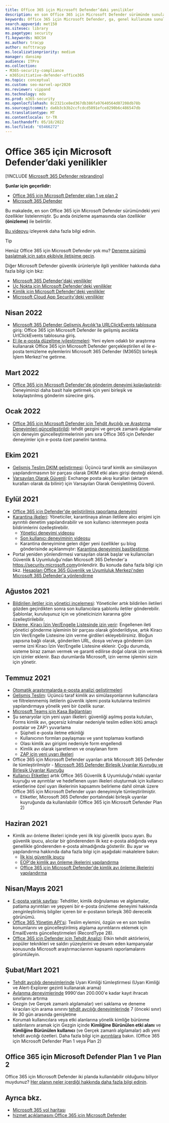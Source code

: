 ```yaml
---
title: Office 365 için Microsoft Defender’daki yenilikler
description: en son Office 365 için Microsoft Defender sürümünde sunulan yeni özellikler ve işlevler hakkında bilgi edinin.
keywords: Office 365 için Microsoft Defender, ga, genel kullanıma sunulan, özellikler, kullanılabilir, yeni sürümündeki yenilikler
search.appverid: met150
ms.sitesec: library
ms.pagetype: security
f1.keywords: NOCSH
ms.author: tracyp
author: msfttracyp
ms.localizationpriority: medium
manager: dansimp
audience: ITPro
ms.collection:
- M365-security-compliance
- m365initiative-defender-office365
ms.topic: conceptual
ms.custom: seo-marvel-apr2020
ms.reviewer: vippand
ms.technology: mdo
ms.prod: m365-security
ms.openlocfilehash: 8c2321ce8ed367db386fa97640564d07208db78b
ms.sourcegitcommit: da6b3cb3b2ccfcdcd5091efce8290b6c486547db
ms.translationtype: MT
ms.contentlocale: tr-TR
ms.lasthandoff: 05/18/2022
ms.locfileid: "65466272"
---
```

# <a name="whats-new-in-microsoft-defender-for-office-365"></a>Office 365 için Microsoft Defender’daki yenilikler

[!INCLUDE [Microsoft 365 Defender rebranding](../includes/microsoft-defender-for-office.md)]

**Şunlar için geçerlidir:**

- [Office 365 için Microsoft Defender plan 1 ve plan 2](defender-for-office-365.md)
- [Microsoft 365 Defender](../defender/microsoft-365-defender.md)

Bu makalede, en son Office 365 için Microsoft Defender sürümündeki yeni özellikler listelenmiştir. Şu anda önizleme aşamasında olan özellikler **(önizleme)** ile belirtilir.

[Bu videoyu](https://www.youtube.com/watch?v=Tdz6KfruDGo&list=PL3ZTgFEc7LystRja2GnDeUFqk44k7-KXf&index=3) izleyerek daha fazla bilgi edinin.

> [!TIP]
> Henüz Office 365 için Microsoft Defender yok mu? [Deneme sürümü başlatmak için satış ekibiyle iletişime geçin](https://info.microsoft.com/ww-landing-M365SMB-web-contact.html).

Diğer Microsoft Defender güvenlik ürünleriyle ilgili yenilikler hakkında daha fazla bilgi için bkz:

- [Microsoft 365 Defender'daki yenilikler](../defender/whats-new.md)
- [Uç Nokta için Microsoft Defender'deki yenilikler](../defender-endpoint/whats-new-in-microsoft-defender-endpoint.md)
- [Kimlik için Microsoft Defender'deki yenilikler](/defender-for-identity/whats-new)
- [Microsoft Cloud App Security'deki yenilikler](/cloud-app-security/release-notes)

## <a name="april-2022"></a>Nisan 2022

- [Microsoft 365 Defender Gelişmiş Avcılık'ta URLClickEvents tablosuna](https://techcommunity.microsoft.com/t5/microsoft-defender-for-office/introducing-the-urlclickevents-table-in-advanced-hunting-with/ba-p/3295096) giriş: Office 365 için Microsoft Defender ile gelişmiş avcılıkta UrlClickEvents tablosuna giriş.
- [El ile e-posta düzeltme iyileştirmeleri](/microsoft-365/security/office-365-security/remediate-malicious-email-delivered-office-365): Yeni eylem odaklı bir araştırma kullanarak Office 365 için Microsoft Defender gerçekleştirilen el ile e-posta temizleme eylemlerini Microsoft 365 Defender (M365D) birleşik İşlem Merkezi'ne getirme.
 
## <a name="march-2022"></a>Mart 2022

- [Office 365 için Microsoft Defender'de gönderim deneyimi kolaylaştırıldı](https://techcommunity.microsoft.com/t5/microsoft-defender-for-office/streamlining-the-submissions-experience-in-microsoft-defender/ba-p/3152080): Deneyiminizi daha basit hale getirmek için yeni birleşik ve kolaylaştırılmış gönderim sürecine giriş.

## <a name="january-2022"></a>Ocak 2022

- [Office 365 için Microsoft Defender için Tehdit Avcılığı ve Araştırma Deneyimleri güncelleştirildi](https://techcommunity.microsoft.com/t5/microsoft-defender-for-office/updated-hunting-and-investigation-experiences-for-microsoft/ba-p/3002015): tehdit gezgini ve gerçek zamanlı algılamalar için deneyim güncelleştirmelerinin yanı sıra Office 365 için Defender deneyimler için e-posta özet panelini tanıtma.

## <a name="october-2021"></a>Ekim 2021

- [Gelişmiş Teslim DKIM geliştirmesi](configure-advanced-delivery.md): Üçüncü taraf kimlik avı simülasyon yapılandırmasının bir parçası olarak DKIM etki alanı girişi desteği eklendi.
- [Varsayılan Olarak Güvenli](secure-by-default.md): Exchange posta akışı kuralları (aktarım kuralları olarak da bilinir) için Varsayılan Olarak Genişletilmiş Güvenli.

## <a name="september-2021"></a>Eylül 2021

- [Office 365 için Defender'de geliştirilmiş raporlama deneyimi](https://techcommunity.microsoft.com/t5/microsoft-defender-for-office/improving-the-reporting-experience-in-microsoft-defender-for/ba-p/2760898)
- [Karantina ilkeleri](quarantine-policies.md): Yöneticiler, karantinaya alınan iletilere alıcı erişimi için ayrıntılı denetim yapılandırabilir ve son kullanıcı istenmeyen posta bildirimlerini özelleştirebilir.
  - [Yönetici deneyimi videosu](https://youtu.be/vnar4HowfpY)
  - [Son kullanıcı deneyiminin videosu](https://youtu.be/s-vozLO43rI)
  - Karantina deneyimine gelen diğer yeni özellikler şu blog gönderisinde açıklanmıştır: [Karantina deneyimini basitleştirme](https://techcommunity.microsoft.com/t5/microsoft-defender-for-office/simplifying-the-quarantine-experience/ba-p/2676388).
- Portal yeniden yönlendirmesi varsayılan olarak başlar ve kullanıcıları Güvenlik & Uyumluluğu'ndan Microsoft 365 Defender'a <https://security.microsoft.com>yönlendirir. Bu konuda daha fazla bilgi için bkz. [Hesapları Office 365 Güvenlik ve Uyumluluk Merkezi'nden Microsoft 365 Defender'a yönlendirme](/microsoft-365/security/defender/microsoft-365-security-mdo-redirection)

## <a name="august-2021"></a>Ağustos 2021

- [Bildirilen iletiler için yönetici incelemesi](admin-review-reported-message.md): Yöneticiler artık bildirilen iletileri gözden geçirdikten sonra son kullanıcılara şablonlu iletiler gönderebilir. Şablonlar, kuruluşunuz için ve yöneticinizin kararına göre özelleştirilebilir.
- [Ekleme, Kiracı İzin Ver/Engelle Listesinde izin verir](manage-tenant-allows.md): Engellenen ileti yönetici gönderme işleminin bir parçası olarak gönderildiyse, artık Kiracı İzin Ver/Engelle Listesine izin verme girdileri ekleyebilirsiniz. Bloğun yapısına bağlı olarak, gönderilen URL, dosya ve/veya gönderen izin verme izni Kiracı İzin Ver/Engelle Listesine eklenir. Çoğu durumda, sisteme biraz zaman vermek ve garanti edilirse doğal olarak izin vermek için izinler eklenir. Bazı durumlarda Microsoft, izin verme işlemini sizin için yönetir.

## <a name="july-2021"></a>Temmuz 2021

- [Otomatik araştırmalarda e-posta analizi geliştirmeleri](email-analysis-investigations.md)
- [Gelişmiş Teslim](configure-advanced-delivery.md): Üçüncü taraf kimlik avı simülasyonlarının kullanıcılara ve filtrelenmemiş iletilerin güvenlik işlemi posta kutularına teslimini yapılandırmaya yönelik yeni bir özellik sunar.
- [Microsoft Teams için Kasa Bağlantıları](safe-links.md#safe-links-settings-for-microsoft-teams)
- Şu senaryolar için yeni uyarı ilkeleri: güvenliği aşılmış posta kutuları, Forms kimlik avı, geçersiz kılmalar nedeniyle teslim edilen kötü amaçlı postalar ve ZAP'ı yuvarlama
  - Şüpheli e-posta iletme etkinliği
  - Kullanıcının formları paylaşması ve yanıt toplaması kısıtlandı
  - Olası kimlik avı girişimi nedeniyle form engellendi
  - Kimlik avı olarak işaretlenen ve onaylanan form
  - [ZAP için yeni uyarı ilkeleri](../../compliance/new-defender-alert-policies.md)
- Office 365 için Microsoft Defender uyarıları artık Microsoft 365 Defender ile tümleştirilmiştir - [Microsoft 365 Defender Birleşik Uyarılar Kuyruğu ve Birleşik Uyarılar Kuyruğu](../defender/investigate-alerts.md)
- [Kullanıcı Etiketleri](user-tags.md) artık Office 365 Güvenlik & Uyumluluğu'ndaki uyarılar kuyruğu ve ayrıntılar ve hedeflenen uyarı ilkeleri oluşturmak için kullanıcı etiketlerine özel uyarı ilkelerinin kapsamını belirleme dahil olmak üzere Office 365 için Microsoft Defender uyarı deneyimiyle tümleştirilmiştir.
  - Etiketler, Microsoft 365 Defender portalındaki birleşik uyarılar kuyruğunda da kullanılabilir (Office 365 için Microsoft Defender Plan 2)

## <a name="june-2021"></a>Haziran 2021

- Kimlik avı önleme ilkeleri içinde yeni ilk kişi güvenlik ipucu ayarı. Bu güvenlik ipucu, alıcılar bir gönderenden ilk kez e-posta aldığında veya genellikle gönderenden e-posta almadığında gösterilir. Bu ayar ve yapılandırma hakkında daha fazla bilgi için aşağıdaki makalelere bakın:
  - [İlk kişi güvenlik ipucu](set-up-anti-phishing-policies.md#first-contact-safety-tip)
  - [EOP'de kimlik avı önleme ilkelerini yapılandırma](configure-anti-phishing-policies-eop.md)
  - [Office 365 için Microsoft Defender'de kimlik avı önleme ilkelerini yapılandırma](configure-mdo-anti-phishing-policies.md)

## <a name="aprilmay-2021"></a>Nisan/Mayıs 2021

- [E-posta varlık sayfası](mdo-email-entity-page.md): Tehditler, kimlik doğrulaması ve algılamalar, patlama ayrıntıları ve yepyeni bir e-posta önizleme deneyimi hakkında zenginleştirilmiş bilgiler içeren bir e-postanın birleşik 360 derecelik görünümü.
- [Office 365 Yönetim API'si](/office/office-365-management-api/office-365-management-activity-api-schema#email-message-events): Teslim eylemini, özgün ve en son teslim konumlarını ve güncelleştirilmiş algılama ayrıntılarını eklemek için EmailEvents güncelleştirmeleri (RecordType 28).
- [Office 365 için Defender için Tehdit Analizi](/microsoft-365/security/defender/threat-analytics): Etkin tehdit aktörlerini, popüler teknikleri ve saldırı yüzeylerini ve devam eden kampanyalar konusunda Microsoft araştırmacılarının kapsamlı raporlamalarını görüntüleyin.

## <a name="februarymarch-2021"></a>Şubat/Mart 2021

- [Tehdit avcılığı deneyimlerinde](threat-explorer.md) Uyarı Kimliği tümleştirmesi (Uyarı Kimliği ve Alert-Explorer gezinti kullanarak arama)
- [Avlanma deneyimlerinde](threat-explorer.md) 9990'dan 200.000'e kadar kayıt ihracatı sınırlarını artırma
- Gezgin (ve Gerçek zamanlı algılamalar) veri saklama ve deneme kiracıları için arama sınırını [tehdit avcılığı deneyimlerinde](threat-explorer.md) 7 (önceki sınır) ile 30 gün arasında genişletme
- Korumalı kullanıcılara veya etki alanlarına yönelik kimliğe bürünme saldırılarını aramak için Gezgin içinde **Kimliğine Bürünülen etki alanı** ve **Kimliğine Bürünülen kullanıcı** (ve Gerçek zamanlı algılamalar) adlı yeni tehdit avcılığı özetleri. Daha fazla bilgi için [ayrıntılara](threat-explorer.md#view-phishing-emails-sent-to-impersonated-users-and-domains) bakın. (Office 365 için Microsoft Defender Plan 1 veya Plan 2)

## <a name="microsoft-defender-for-office-365-plan-1-and-plan-2"></a>Office 365 için Microsoft Defender Plan 1 ve Plan 2

Office 365 için Microsoft Defender iki planda kullanılabilir olduğunu biliyor muydunuz? [Her planın neler içerdiği hakkında daha fazla bilgi edinin](defender-for-office-365.md#microsoft-defender-for-office-365-plan-1-and-plan-2).

## <a name="see-also"></a>Ayrıca bkz.

- [Microsoft 365 yol haritası](https://www.microsoft.com/microsoft-365/roadmap)
- [hizmet açıklamasını Office 365 için Microsoft Defender](/office365/servicedescriptions/office-365-advanced-threat-protection-service-description)
